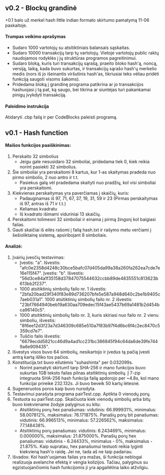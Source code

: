 ## v0.2 - Blockų grandinė
+0.1 balo už merkel hash little indian formato skirtumo pamatymą 11-06 paskaitoje.
#### Trumpas veikimo aprašymas
- Sudaro 1000 vartotojų su atsitiktiniais balansais sąskaitas.
- Sudaro 10000 transakcijų tarp tų vartotojų. Vietoje vartotojų public raktų naudojamos rodyklės į jų struktūras programos pagreitinimui.
- Sudaro bloką, kuris turi transakcijų sąrašą, praeito bloko hash'ą, noncą, versiją, laiką, kada buvo sukurtas, ir transakcijų sąrašo hash'ų merkelio medis (nors iš jo išeinantis viršutinis hash'as, tikriusiai teks vėliau pridėti funkciją saugoti visoms šakoms).
- Pridedama bloką į grandinę programa patikrina ar jo transakcijos hashuojasi į tą pat, ką saugo, bei tikrina ar siuntėjas turi pakankamai pinigų įvykdyti transakciją.
#### Paleidimo instrukcija
Atidaryti .cbp failą ir per CodeBlocks paleisti programą.

## v0.1 - Hash function
#### Maišos funkcijos paaiškinimas:

1. Perskaito 32 simbolius
	- Jeigu gale nesusidaro 32 simboliai, pridedama tiek 0, kiek reikia norint pasiekti 32 simbolius.
2. Šie simboliai yra perskaitomi 8 kartus, kur 1-as skaitymas pradeda nuo pirmo simbolio, 2 nuo antro ir t.t.
	- Pasiekus galą vėl pradedama skaityti nuo pradžių, kol visi simboliai yra perskaitomi.
3. Kiekvienas perskaitymas yra paverčiamas į skaičių, kuris:
	- Padauginamas iš 97, 71, 67, 37, 19, 31, 59 ir 23 (Pirmas perskaitymas iš 97, antras iš 71 ir t.t.)
	- Keliamas kvadratu
	- Iš kvadrato išimami viduriniai 13 skaičių.
4. Perskaitomi tolimesni 32 simboliai ir einama į pirmą žingsnį kol baigiasi failas.
5. Gauti skaičiai iš eilės rašomi į failą hash.txt ir rašymo metu verčiami į šešioliktainę sistemą, apsiribojant 8 simboliais.

#### Analizė:

1. Įvairių įvesčių testavimas:
	- Įvestis: "a". Išvestis: "afc0e2358d4248c30bce5bafc07d405da99a38a260fa262ea7cde7e16e115f47".
	Įvestis: "b". Išvestis: "56d3ce84a1f35158d37847075544632ccbb89de4835551c813623b613bb2f237".
	- 1000 atsitiktinių simbolių failo nr. 1 išvestis: "2bfa20bad29f340f83e89d736207bfe5e587a948d640c2be1b9405c7aeb031a1".
	1000 atsitiktinių simbolių failo nr. 2 išvestis: "23bf7664940beb19a630aa709edec15f43ae5437b69a1481b2d454bca96140c5".
	- 1000 atsitiktinių simbolių failo nr. 3, kuris skiriasi nuo failo nr. 2 vienu simboliu, išvestis: "8f6ee12d3f23a7d346309c685e510a7f83b97f4d6bc6f4c2ec8470c5359cd7e7".
	- Tuščio failo išvestis: "6679ecdd5821cc46d9a4ad1cc231bc386845f94c64da6de39fe7449a6e909435".
2. Išvestys visos buvo 64 simbolių, nesikartojo ir įvedus tą pačią įvesti antrą kartą išliko tos pačios.
3. Konstitucija.txt buvo eilutėmis "suhashinta" per 0.032099s.
	- Norint pamatyti skirtum1 tarp SHA-256 ir mano funkcijos buvo sukurtas 1GB teksto failas pilnas atsitiktinių simbolių. Į 7-zip integruota SHA-256 hash funkcija failą apdorojo per ~4.8s, kol mano funkcijai prireikė 232.132s. Ji buvo beveik 50 kartų lėtesnė.
4. Sugeneruotos poros kaip buvo nurodyta.
5. Testavimui parašyta programa pairTest.cpp. Aptikta 0 vienodų porų.
6. Testuota su pairTest.cpp. Skaičiuota kiek vienodų simbolių arba bitų buvo kiekviename žodyje palyginus su kitu:
	- Atsitiktinių porų hex panašumas: vidutinis: 66.999931%, minimalus: 58.007812%, maksimalus: 76.171875%.
	Panašių porų bit panašumas: vidutinis: 66.996513%, minimalus: 57.226562%, maksimalus: 77.148438%.
	- Atsitiktinių porų panašumas: vidutinis: 6.243469%, minimalus: 0.000000%, maksimalus: 21.875000%.
	Panašių porų hex panašumas: vidutinis - 6.24433%, minimalus - 0%, maksimalus - 21.875%.
	Kaip supratau, hex panašumui testuoti reikia lyginti kiekvieną hash'o raidę. Jei ne, tada aš ne taip padariau.
7. Išvados: Kol hash'uojamas failas yra mažas, ši funkcija neblogai realizuoja avelanche efektą ir vengia kolizijos. Tačiau, palyginus su egzistuojančiomis hash funkcijomis ji yra apgailėtina laiko atžvilgiu.
